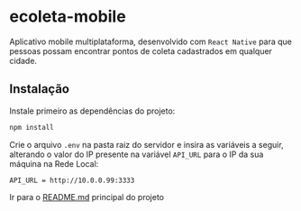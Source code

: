 # ecoleta-mobile

Aplicativo mobile multiplataforma, desenvolvido com `React Native` para que pessoas possam encontrar pontos de coleta cadastrados em qualquer cidade.

## Instalação
Instale primeiro as dependências do projeto:
```bash
npm install
```
Crie o arquivo `.env` na pasta raiz do servidor e insira as variáveis a seguir, alterando o valor do IP presente na variável `API_URL` para o IP da sua máquina na Rede Local:

```text
API_URL = http://10.0.0.99:3333
```

Ir para o [README.md](../README.md) principal do projeto
